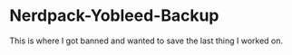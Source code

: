 # Nerdpack-Yobleed-Backup
This is where I got banned and wanted to save the last thing I worked on.
